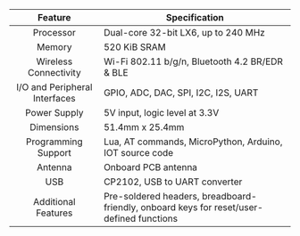 | Feature | Specification |
| :---: | --- |
|Processor|Dual-core 32-bit LX6, up to 240 MHz|
|Memory|520 KiB SRAM|
|Wireless Connectivity|Wi-Fi 802.11 b/g/n, Bluetooth 4.2 BR/EDR & BLE|
|I/O and Peripheral Interfaces|GPIO, ADC, DAC, SPI, I2C, I2S, UART|
|Power Supply|5V input, logic level at 3.3V|
|Dimensions|51.4mm x 25.4mm|
|Programming Support|Lua, AT commands, MicroPython, Arduino, IOT source code|
|Antenna|Onboard PCB antenna|
|USB|CP2102, USB to UART converter|
|Additional Features|Pre-soldered headers, breadboard-friendly, onboard keys for reset/user-defined functions|
